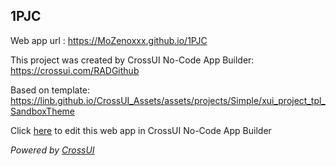 ## 1PJC
Web app url : https://MoZenoxxx.github.io/1PJC

This project was created by CrossUI No-Code App Builder: https://crossui.com/RADGithub

Based on template: https://linb.github.io/CrossUI_Assets/assets/projects/Simple/xui_project_tpl_SandboxTheme

Click [here](https://crossui.com/RADGithub/#!from=github&owner=MoZenoxxx&repo=1PJC) to edit this web app in CrossUI No-Code App Builder

<i>Powered by [CrossUI](https://crossui.com)</i>
